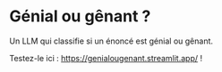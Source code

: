 # Génial ou gênant ?
Un LLM qui classifie si un énoncé est génial ou gênant. 

Testez-le ici : https://genialougenant.streamlit.app/ !